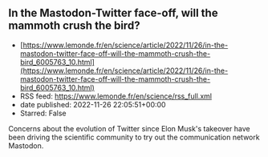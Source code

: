 ## In the Mastodon-Twitter face-off, will the mammoth crush the bird?
 - [https://www.lemonde.fr/en/science/article/2022/11/26/in-the-mastodon-twitter-face-off-will-the-mammoth-crush-the-bird_6005763_10.html](https://www.lemonde.fr/en/science/article/2022/11/26/in-the-mastodon-twitter-face-off-will-the-mammoth-crush-the-bird_6005763_10.html)
 - RSS feed: https://www.lemonde.fr/en/science/rss_full.xml
 - date published: 2022-11-26 22:05:51+00:00
 - Starred: False

Concerns about the evolution of Twitter since Elon Musk's takeover have been driving the scientific community to try out the communication network Mastodon.
